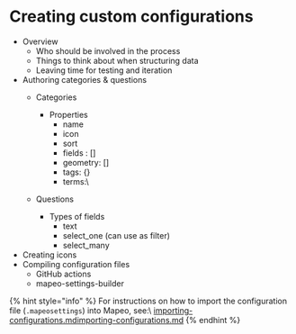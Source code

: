 # Creating custom configurations

* Overview
  * Who should be involved in the process
  * Things to think about when structuring data
  * Leaving time for testing and iteration
* Authoring categories & questions
  * Categories
    * Properties
      * name
      * icon
      * sort
      * fields : \[]
      * geometry: \[]
      * tags: {}
      * terms:\

  * Questions
    * Types of fields
      * text
      * select\_one (can use as filter)
      * select\_many
* Creating icons
* Compiling configuration files
  * GitHub actions
  * mapeo-settings-builder

{% hint style="info" %}
For instructions on how to import the configuration file (`.mapeosettings`) into Mapeo, see:\ [importing-configurations.md](../../../mapeo-desktop-setup-and-use/mapeo-desktop-implementation/importing-configurations.md "mention")[importing-configurations.md](../../../mapeo-desktop-setup-and-use/mapeo-desktop-implementation/importing-configurations.md "mention")
{% endhint %}
